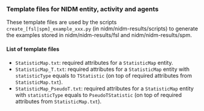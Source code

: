 ### Template files for NIDM entity, activity and agents

These template files are used by the scripts `create_[fsl|spm]_example_xxx.py` (in nidm/nidm-results/scripts) to generate the examples stored in nidm/nidm-results/fsl and nidm/nidm-results/spm.

#### List of template files
- `StatisticMap.txt`: required attributes for a `StatisticMap` entity.
- `StatisticMap_T.txt`: required attributes for a `StatisticMap` entity with `statisticType` equals to `TStatistic` (on top of required attributes from `StatisticMap.txt`).
- `StatisticMap_PseudoT.txt`: required attributes for a `StatisticMap` entity with `statisticType` equals to `PseudoTStatistic` (on top of required attributes from `StatisticMap.txt`).
